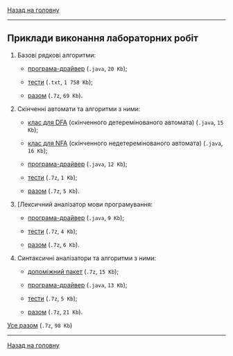 <!--RELEASE-->

[Назад на головну](../../README.md)

---

## Приклади виконання лабораторних робіт

1. Базові рядкові алгоритми:

	- [програма-драйвер](1/main.java) (`.java`, `20 Kb`);

	- [тести](1/test.txt) (`.txt`, `1 758 Kb`);

	- [разом](1.7z) (`.7z`, `69 Kb`).

2. Скінченні автомати та алгоритми з ними:

	- [клас для DFA](2/dfa.java) (скінченного детеремінованого автомата) 
		(`.java`, `15 Kb`);

	- [клас для NFA](2/nfa.java) (скінченного недетеремінованого автомата) 
		(`.java`, `16 Kb`);

	- [програма-драйвер](2/main.java) (`.java`, `12 Kb`);

	- [тести](2/tests.7z) (`.7z`, `1 Kb`);

	- [разом](2.7z) (`.7z`, `5 Kb`).

3. [Лексичний аналізатор мови програмування:

	- [програма-драйвер](3/main.java) (`.java`, `9 Kb`);

	- [тести](3/tests.7z) (`.7z`, `4 Kb`);

	- [разом](3.7z) (`.7z`, `6 Kb`).

4. Синтаксичні аналізатори та алгоритми з ними:

	- [допоміжний пакет](4/JavaTeacherLib.7z) (`.7z`, `15 Kb`);

	- [програма-драйвер](4/sysprogrammingmainalgorithm/SysProgrammingMainAlgorithm.java) 
		(`.java`, `13 Kb`);

	- [тести](4/tests.7z) (`.7z`, `5 Kb`);

	- [разом](4.7z) (`.7z`, `21 Kb`).

[Усе разом](examples.7z) (`.7z`, `98 Kb`)

---

[Назад на головну](../../README.md)